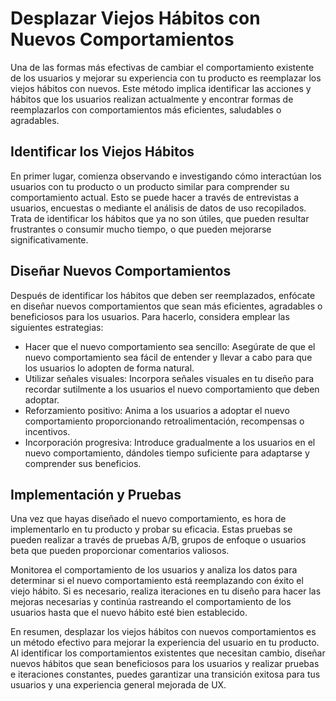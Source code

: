 # Desplazar Viejos Hábitos con Nuevos Comportamientos

Una de las formas más efectivas de cambiar el comportamiento existente de los usuarios y mejorar su experiencia con tu producto es reemplazar los viejos hábitos con nuevos. Este método implica identificar las acciones y hábitos que los usuarios realizan actualmente y encontrar formas de reemplazarlos con comportamientos más eficientes, saludables o agradables.

## Identificar los Viejos Hábitos

En primer lugar, comienza observando e investigando cómo interactúan los usuarios con tu producto o un producto similar para comprender su comportamiento actual. Esto se puede hacer a través de entrevistas a usuarios, encuestas o mediante el análisis de datos de uso recopilados. Trata de identificar los hábitos que ya no son útiles, que pueden resultar frustrantes o consumir mucho tiempo, o que pueden mejorarse significativamente.

## Diseñar Nuevos Comportamientos

Después de identificar los hábitos que deben ser reemplazados, enfócate en diseñar nuevos comportamientos que sean más eficientes, agradables o beneficiosos para los usuarios. Para hacerlo, considera emplear las siguientes estrategias:

- Hacer que el nuevo comportamiento sea sencillo: Asegúrate de que el nuevo comportamiento sea fácil de entender y llevar a cabo para que los usuarios lo adopten de forma natural.
- Utilizar señales visuales: Incorpora señales visuales en tu diseño para recordar sutilmente a los usuarios el nuevo comportamiento que deben adoptar.
- Reforzamiento positivo: Anima a los usuarios a adoptar el nuevo comportamiento proporcionando retroalimentación, recompensas o incentivos.
- Incorporación progresiva: Introduce gradualmente a los usuarios en el nuevo comportamiento, dándoles tiempo suficiente para adaptarse y comprender sus beneficios.

## Implementación y Pruebas

Una vez que hayas diseñado el nuevo comportamiento, es hora de implementarlo en tu producto y probar su eficacia. Estas pruebas se pueden realizar a través de pruebas A/B, grupos de enfoque o usuarios beta que pueden proporcionar comentarios valiosos.

Monitorea el comportamiento de los usuarios y analiza los datos para determinar si el nuevo comportamiento está reemplazando con éxito el viejo hábito. Si es necesario, realiza iteraciones en tu diseño para hacer las mejoras necesarias y continúa rastreando el comportamiento de los usuarios hasta que el nuevo hábito esté bien establecido.

En resumen, desplazar los viejos hábitos con nuevos comportamientos es un método efectivo para mejorar la experiencia del usuario en tu producto. Al identificar los comportamientos existentes que necesitan cambio, diseñar nuevos hábitos que sean beneficiosos para los usuarios y realizar pruebas e iteraciones constantes, puedes garantizar una transición exitosa para tus usuarios y una experiencia general mejorada de UX.
